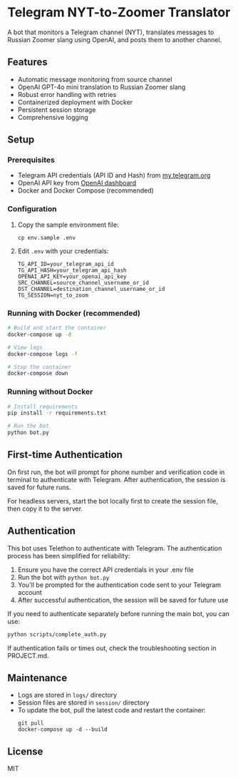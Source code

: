 # Telegram NYT-to-Zoomer Translator

A bot that monitors a Telegram channel (NYT), translates messages to Russian Zoomer slang using OpenAI, and posts them to another channel.

## Features

- Automatic message monitoring from source channel
- OpenAI GPT-4o mini translation to Russian Zoomer slang
- Robust error handling with retries
- Containerized deployment with Docker
- Persistent session storage
- Comprehensive logging

## Setup

### Prerequisites

- Telegram API credentials (API ID and Hash) from [my.telegram.org](https://my.telegram.org/)
- OpenAI API key from [OpenAI dashboard](https://platform.openai.com/account/api-keys)
- Docker and Docker Compose (recommended)

### Configuration

1. Copy the sample environment file:
   ```
   cp env.sample .env
   ```

2. Edit `.env` with your credentials:
   ```
   TG_API_ID=your_telegram_api_id
   TG_API_HASH=your_telegram_api_hash
   OPENAI_API_KEY=your_openai_api_key
   SRC_CHANNEL=source_channel_username_or_id
   DST_CHANNEL=destination_channel_username_or_id
   TG_SESSION=nyt_to_zoom
   ```

### Running with Docker (recommended)

```bash
# Build and start the container
docker-compose up -d

# View logs
docker-compose logs -f

# Stop the container
docker-compose down
```

### Running without Docker

```bash
# Install requirements
pip install -r requirements.txt

# Run the bot
python bot.py
```

## First-time Authentication

On first run, the bot will prompt for phone number and verification code in terminal to authenticate with Telegram. After authentication, the session is saved for future runs.

For headless servers, start the bot locally first to create the session file, then copy it to the server.

## Authentication

This bot uses Telethon to authenticate with Telegram. The authentication process has been simplified for reliability:

1. Ensure you have the correct API credentials in your .env file
2. Run the bot with `python bot.py`
3. You'll be prompted for the authentication code sent to your Telegram account
4. After successful authentication, the session will be saved for future use

If you need to authenticate separately before running the main bot, you can use:
```bash
python scripts/complete_auth.py
```

If authentication fails or times out, check the troubleshooting section in PROJECT.md.

## Maintenance

- Logs are stored in `logs/` directory
- Session files are stored in `session/` directory
- To update the bot, pull the latest code and restart the container:
  ```
  git pull
  docker-compose up -d --build
  ```

## License

MIT 